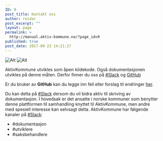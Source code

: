 ```yaml
---
ID: 9
post_title: Kontakt oss
author: reidar
post_excerpt: ""
layout: page
permalink: >
  http://manual.aktiv-kommune.no/?page_id=9
published: true
post_date: 2017-09-23 14:21:27
---
```

![Alt](/wp.png "Title")   ![Alt](/wp.png "Title")

AktivKommune utvikles som åpen kildekode. Også dokumentasjonen utvikles på denne måten. Derfor finner du oss på <a href="https://join.slack.com/t/aktivkommune/shared_invite/enQtMjcwODA0NDM0NTk2LTcwZGJhOWE3OTMxZTMxNGVjZjQxYTVkYjc0YTMzMmNkOTIyMzkwZTFlYTQwZmNkZmI3ZTgxMDc2NzkyMTNjN2U">#Slack</a> og <a href="https://github.com/eCultura/aktiv-kommune-docs">GitHub</a>

Er du bruker av <strong>GitHub</strong> kan du legge inn feil eller forslag til endringer <a href="https://github.com/eCultura/aktiv-kommune-docs/issues">her</a>.

Du kan delta på <a href="https://join.slack.com/t/aktivkommune/shared_invite/enQtMjcwODA0NDM0NTk2LTcwZGJhOWE3OTMxZTMxNGVjZjQxYTVkYjc0YTMzMmNkOTIyMzkwZTFlYTQwZmNkZmI3ZTgxMDc2NzkyMTNjN2U">#Slack</a> dersom du vil bidra aktiv til skriving av dokumentasjon. I hovedsak er det ansatte i norske kommuner som benytter denne plattformen til samhandling knyttet til AktivKommune, men andre med spesiell interesse kan selvsagt delta. AktivKommune har følgende kanaler på <a href="https://aktivkommune.slack.com">#Slack</a>:
<ul>
 	<li>#dokumentasjon</li>
 	<li>#utviklere</li>
 	<li>#saksbehandlere</li>
</ul>